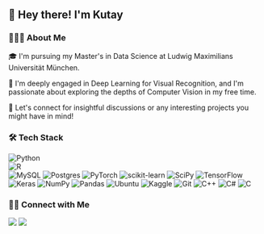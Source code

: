 ## 👋 Hey there! I'm Kutay

### 👨🏻‍💻 About Me

🎓 I'm pursuing my Master's in Data Science at Ludwig Maximilians Universität München.

🌱 I'm deeply engaged in Deep Learning for Visual Recognition, and I'm passionate about exploring the depths of Computer Vision in my free time.

💬 Let's connect for insightful discussions or any interesting projects you might have in mind!

### 🛠 Tech Stack
![Python](https://img.shields.io/badge/python-3670A0?style=for-the-badge&logo=python&logoColor=ffdd54)                  
![R](https://img.shields.io/badge/r-%23276DC3.svg?style=for-the-badge&logo=r&logoColor=white)                  
![MySQL](https://img.shields.io/badge/mysql-4479A1.svg?style=for-the-badge&logo=mysql&logoColor=white)
![Postgres](https://img.shields.io/badge/postgres-%23316192.svg?style=for-the-badge&logo=postgresql&logoColor=white)
![PyTorch](https://img.shields.io/badge/PyTorch-%23EE4C2C.svg?style=for-the-badge&logo=PyTorch&logoColor=white)
![scikit-learn](https://img.shields.io/badge/scikit--learn-%23F7931E.svg?style=for-the-badge&logo=scikit-learn&logoColor=white)
![SciPy](https://img.shields.io/badge/SciPy-%230C55A5.svg?style=for-the-badge&logo=scipy&logoColor=%white)
![TensorFlow](https://img.shields.io/badge/TensorFlow-%23FF6F00.svg?style=for-the-badge&logo=TensorFlow&logoColor=white)
![Keras](https://img.shields.io/badge/Keras-%23D00000.svg?style=for-the-badge&logo=Keras&logoColor=white)
![NumPy](https://img.shields.io/badge/numpy-%23013243.svg?style=for-the-badge&logo=numpy&logoColor=white)
![Pandas](https://img.shields.io/badge/pandas-%23150458.svg?style=for-the-badge&logo=pandas&logoColor=white)
![Ubuntu](https://img.shields.io/badge/Ubuntu-E95420?style=for-the-badge&logo=ubuntu&logoColor=white)
![Kaggle](https://img.shields.io/badge/Kaggle-035a7d?style=for-the-badge&logo=kaggle&logoColor=white)
![Git](https://img.shields.io/badge/-Git-05122A?style=flat&logo=git)
![C++](https://img.shields.io/badge/c++-%2300599C.svg?style=for-the-badge&logo=c%2B%2B&logoColor=white)
![C#](https://img.shields.io/badge/c%23-%23239120.svg?style=for-the-badge&logo=csharp&logoColor=white)
![C](https://img.shields.io/badge/c-%2300599C.svg?style=for-the-badge&logo=c&logoColor=white)

### 🤝🏻 Connect with Me

[<img src="https://img.shields.io/badge/-Kutay%20Turkoglu-0077B5?style=flat&logo=Linkedin&logoColor=white"/>](https://www.linkedin.com/in/gkutay-turkoglu/) [<img src="https://img.shields.io/badge/-gurbuzkutayturkoglu@gmail.com-D14836?style=flat&logo=Gmail&logoColor=white"/>](mailto:gurbuzkutayturkoglu@gmail.com)
